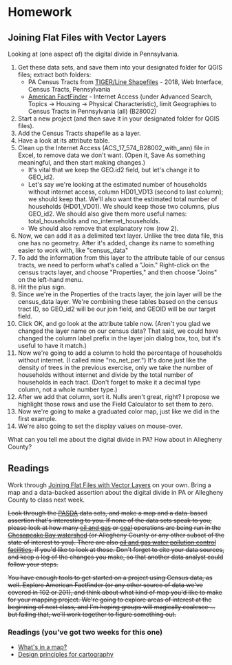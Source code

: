 # Homework

## Joining Flat Files with Vector Layers

Looking at (one aspect of) the digital divide in Pennsylvania.

1. Get these data sets, and save them into your designated folder for QGIS files; extract both folders:
    * PA Census Tracts from [TIGER/Line Shapefiles](https://www.census.gov/geo/maps-data/data/tiger-line.html) - 2018, Web Interface, Census Tracts, Pennsylvania
    * [American FactFinder](https://factfinder.census.gov/) - Internet Access (under Advanced Search, Topics -> Housing -> Physical Characteristic), limit Geographies to Census Tracts in Pennsylvania (all) (B28002)
1. Start a new project (and then save it in your designated folder for QGIS files).
1. Add the Census Tracts shapefile as a layer.
1. Have a look at its attribute table.
1. Clean up the Internet Access (ACS_17_574_B28002_with_ann) file in Excel, to remove data we don't want. (Open it, Save As something meaningful, and then start making changes.)
    * It's vital that we keep the GEO.id2 field, but let's change it to GEO_id2.
    * Let's say we're looking at the estimated number of households without internet access, column HD01_VD13 (second to last column); we should keep that. We'll also want the estimated total number of households (HD01_VD01). We should keep those two columns, plus GEO_id2. We should also give them more useful names: total_households and no_internet_households.
    * We should also remove that explanatory row (row 2).
1. Now, we can add it as a delimited text layer. Unlike the tree data file, this one has no geometry. After it's added, change its name to something easier to work with, like "census_data"
1. To add the information from this layer to the attribute table of our census tracts, we need to perform what's called a "Join." Right-click on the census tracts layer, and choose "Properties," and then choose "Joins" on the left-hand menu.
1. Hit the plus sign.
1. Since we're in the Properties of the tracts layer, the join layer will be the census_data layer. We're combining these tables based on the census tract ID, so GEO_id2 will be our join field, and GEOID will be our target field.
1. Click OK, and go look at the attribute table now. (Aren't you glad we changed the layer name on our census data? That said, we could have changed the column label prefix in the layer join dialog box, too, but it's useful to have it match.)
1. Now we're going to add a column to hold the percentage of households without internet. (I called mine "no_net_per.") It's done just like the density of trees in the previous exercise, only we take the number of households without internet and divide by the total number of households in each tract. (Don't forget to make it a decimal type column, not a whole number type.)
1. After we add that column, sort it. Nulls aren't great, right? I propose we highlight those rows and use the Field Calculator to set them to zero.
1. Now we're going to make a graduated color map, just like we did in the first example.
1. We're also going to set the display values on mouse-over.

What can you tell me about the digital divide in PA? How about in Allegheny County?

## Readings

Work through [Joining Flat Files with Vector Layers](#qgis2) on your own. Bring a map and a data-backed assertion about the digital divide in PA or Allegheny County to class next week.

 ~~Look through the [PASDA](http://www.pasda.psu.edu/) data sets, and make a map and a data-based assertion that's interesting to you. If none of the data sets speak to you, please look at how many [oil and gas](http://www.pasda.psu.edu/uci/DataSummary.aspx?dataset=283) or [coal](http://www.pasda.psu.edu/uci/DataSummary.aspx?dataset=271) operations are being run in the [Chesapeake Bay watershed](http://www.pasda.psu.edu/uci/DataSummary.aspx?dataset=59) (or Allegheny County or any other subset of the state of interest to you). There are also [oil and gas water pollution control facilities](http://www.pasda.psu.edu/uci/DataSummary.aspx?dataset=284), if you'd like to look at those. Don't forget to cite your data sources, and keep a log of the changes you make, so that another data analyst could follow your steps.~~

~~You have enough tools to get started on a project using Census data, as well. Explore American Factfinder (or any other source of data we've covered in 102 or 201), and think about what kind of map you'd like to make for your mapping project. We're going to explore areas of interest at the beginning of next class, and I'm hoping groups will magically coalesce ... but failing that, we'll work together to figure something out.~~

### Readings (you've got two weeks for this one)

* [What's in a map?](https://www.gislounge.com/whats-in-a-map/)
* [Design principles for cartography](https://www.esri.com/arcgis-blog/products/product/mapping/design-principles-for-cartography/)
